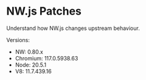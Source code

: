 # NW.js Patches

Understand how NW.js changes upstream behaviour.

Versions:

- NW: 0.80.x
- Chromium: 117.0.5938.63
- Node: 20.5.1
- V8: 11.7.439.16
